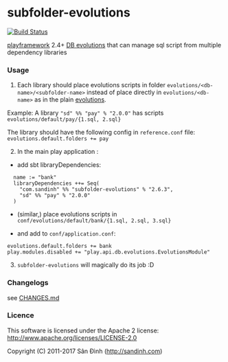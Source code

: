 subfolder-evolutions
====================
[![Build Status](https://travis-ci.org/ohze/subfolder-evolutions.svg)](https://travis-ci.org/ohze/subfolder-evolutions)

[playframework](https://playframework.com) 2.4+ [DB evolutions](https://playframework.com/documentation/2.6.x/Evolutions)
that can manage sql script from multiple dependency libraries

### Usage
1. Each library should place evolutions scripts in folder `evolutions/<db-name>/<subfolder-name>`
instead of place directly in `evolutions/<db-name>` as in the plain [evolutions](https://playframework.com/documentation/2.6.x/Evolutions).

  Example: A library `"sd" %% "pay" % "2.0.0"` has scripts `evolutions/default/pay/{1.sql, 2.sql}`

  The library should have the following config in `reference.conf` file:
`evolutions.default.folders += pay`

2. In the main play application :
  + add sbt libraryDependencies:
  ```
    name := "bank"
    libraryDependencies ++= Seq(
      "com.sandinh" %% "subfolder-evolutions" % "2.6.3",
      "sd" %% "pay" % "2.0.0"
    )
  ```

  + (similar,) place evolutions scripts in `conf/evolutions/default/bank/{1.sql, 2.sql, 3.sql}`

  + and add to `conf/application.conf`:
   ```
   evolutions.default.folders += bank
   play.modules.disabled += "play.api.db.evolutions.EvolutionsModule"
   ```

3. `subfolder-evolutions` will magically do its job :D

### Changelogs
see [CHANGES.md](CHANGES.md)

### Licence
This software is licensed under the Apache 2 license:
http://www.apache.org/licenses/LICENSE-2.0

Copyright (C) 2011-2017 Sân Đình (http://sandinh.com)

